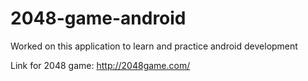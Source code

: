 # 2048-game-android
Worked on this application to learn and practice android development

Link for 2048 game: http://2048game.com/
